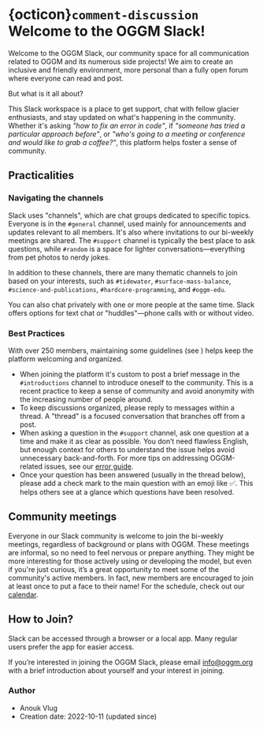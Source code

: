 # {octicon}`comment-discussion` Welcome to the OGGM Slack!

Welcome to the OGGM Slack, our community space for all communication related to OGGM and its numerous side projects! We aim to create an inclusive and friendly environment, more personal than a fully open forum where everyone can read and post.

But what is it all about?

This Slack workspace is a place to get support, chat with fellow glacier enthusiasts, and stay updated on what's happening in the community. Whether it's asking _"how to fix an error in code"_, if _"someone has tried a particular approach before"_, or _"who's going to a meeting or conference and would like to grab a coffee?"_, this platform helps foster a sense of community.

## Practicalities

### Navigating the channels

Slack uses "channels", which are chat groups dedicated to specific topics. Everyone is in the `#general` channel, used mainly for announcements and updates relevant to all members. It's also where invitations to our bi-weekly meetings are shared. The `#support` channel is typically the best place to ask questions, while `#random` is a space for lighter conversations—everything from pet photos to nerdy jokes.

In addition to these channels, there are many thematic channels to join based on your interests, such as `#tidewater`, `#surface-mass-balance`, `#science-and-publications`, `#hardcore-programming`, and `#oggm-edu`.

You can also chat privately with one or more people at the same time. Slack offers options for text chat or "huddles"—phone calls with or without video.

### Best Practices

With over 250 members, maintaining some guidelines (see [](../code-of-conduct)) helps keep the platform welcoming and organized.

- When joining the platform it's custom to post a brief message in the `#introductions` channel to introduce oneself to the community. This is a recent practice to keep a sense of community and avoid anonymity with the increasing number of people around.
- To keep discussions organized, please reply to messages within a thread. A "thread" is a focused conversation that branches off from a post.
- When asking a question in the `#support` channel, ask one question at a time and make it as clear as possible. You don’t need flawless English, but enough context for others to understand the issue helps avoid unnecessary back-and-forth. For more tips on addressing OGGM-related issues, see our [error guide](error-guide).
- Once your question has been answered (usually in the thread below), please add a check mark to the main question with an emoji like ✅. This helps others see at a glance which questions have been resolved.

## Community meetings

Everyone in our Slack community is welcome to join the bi-weekly meetings, regardless of background or plans with OGGM. These meetings are informal, so no need to feel nervous or prepare anything. They might be more interesting for those actively using or developing the model, but even if you're just curious, it’s a great opportunity to meet some of the community's active members. In fact, new members are encouraged to join at least once to put a face to their name! For the schedule, check out our [calendar](../meetings).

## How to Join?

Slack can be accessed through a browser or a local app. Many regular users prefer the app for easier access.

If you’re interested in joining the OGGM Slack, please email [info@oggm.org](mailto:info@oggm.org) with a brief introduction about yourself and your interest in joining.

### Author

- Anouk Vlug
- Creation date: 2022-10-11 (updated since)
